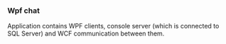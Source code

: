### Wpf chat
Application contains WPF clients, console server (which is connected to SQL Server) and WCF communication between them.

